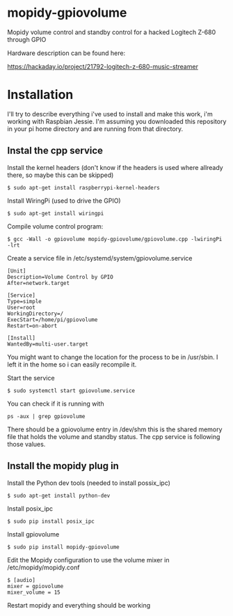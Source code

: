 # mopidy-gpiovolume

Mopidy volume control and standby control for a hacked Logitech Z-680 through GPIO

Hardware description can be found here:

  https://hackaday.io/project/21792-logitech-z-680-music-streamer

# Installation

I'll try to describe everything i've used to install and make this work, i'm working with Raspbian Jessie. I'm assuming you downloaded this repository in your pi home directory and are running from that directory.

## Instal the cpp service

Install the kernel headers (don't know if the headers is used where allready there, so maybe this can be skipped)
```
$ sudo apt-get install raspberrypi-kernel-headers
```

Install WiringPi (used to drive the GPIO)
```
$ sudo apt-get install wiringpi
```

Compile volume control program:
```
$ gcc -Wall -o gpiovolume mopidy-gpiovolume/gpiovolume.cpp -lwiringPi -lrt
```

Create a service file in /etc/systemd/system/gpiovolume.service
```
[Unit]
Description=Volume Control by GPIO
After=network.target

[Service]
Type=simple
User=root
WorkingDirectory=/
ExecStart=/home/pi/gpiovolume
Restart=on-abort

[Install]
WantedBy=multi-user.target
```
You might want to change the location for the process to be in /usr/sbin. I left it in the home so i can easily recompile it.

Start the service
```
$ sudo systemctl start gpiovolume.service
```

You can check if it is running with
```
ps -aux | grep gpiovolume
```

There should be a gpiovolume entry in /dev/shm this is the shared memory file that holds the volume and standby status. The cpp service is following those values.


## Install the mopidy plug in

Install the Python dev tools (needed to install possix_ipc)
```
$ sudo apt-get install python-dev
```

Install posix_ipc
```
$ sudo pip install posix_ipc
```

Install gpiovolume
```
$ sudo pip install mopidy-gpiovolume
```

Edit the Mopidy configuration to use the volume mixer in /etc/mopidy/mopidy.conf
```
$ [audio]
mixer = gpiovolume
mixer_volume = 15
```

Restart mopidy and everything should be working
